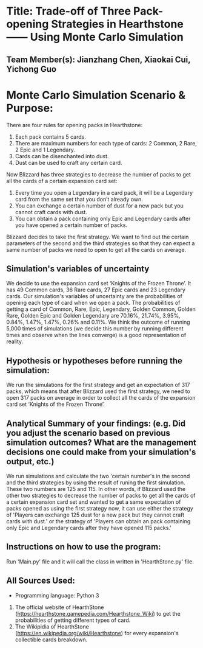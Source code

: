 # Title: Trade-off of Three Pack-opening Strategies in Hearthstone —— Using Monte Carlo Simulation


## Team Member(s): Jianzhang Chen, Xiaokai Cui, Yichong Guo


# Monte Carlo Simulation Scenario & Purpose:
There are four rules for opening packs in Hearthstone:
1. Each pack contains 5 cards.
2. There are maximum numbers for each type of cards: 2 Common, 2 Rare, 2 Epic and 1 Legendary.
3. Cards can be disenchanted into dust.
4. Dust can be used to craft any certain card.

Now Blizzard has three strategies to decrease the number of packs to get all the cards of a certain expansion card set:
1. Every time you open a Legendary in a card pack, it will be a Legendary card from the same set that you don’t already own.
2. You can exchange a certain number of dust for a new pack but you cannot craft cards with dust. 
3. You can obtain a pack containing only Epic and Legendary cards after you have opened a certain number of packs. 

Blizzard decides to take the first strategy. We want to find out the certain parameters of the second and the third strategies so that they can expect a same number of packs we need to open to get all the cards on average.


## Simulation's variables of uncertainty
We decide to use the expansion card set ‘Knights of the Frozen Throne’. It has 49 Common cards, 36 Rare cards, 27 Epic cards and 23 Legendary cards. Our simulation's variables of uncertainty are the probabilities of opening each type of card when we open a pack. The probabilities of getting a card of Common, Rare, Epic, Legendary, Golden Common, Golden Rare, Golden Epic and Golden Legendary are 70.16%, 21.74%, 3.95%, 0.84%, 1.47%, 1.47%, 0.26% and 0.11%. We think the outcome of running 5,000 times of simulations (we decide this number by running different times and observe when the lines converge) is a good representation of reality.


## Hypothesis or hypotheses before running the simulation:
We run the simulations for the first strategy and get an expectation of 317 packs, which means that after Blizzard used the first strategy, we need to open 317 packs on average in order to collect all the cards of the expansion card set ‘Knights of the Frozen Throne’.

## Analytical Summary of your findings: (e.g. Did you adjust the scenario based on previous simulation outcomes?  What are the management decisions one could make from your simulation's output, etc.)
We run simulations and calculate the two 'certain number's in the second and the third strategies by using the result of runing the first simulation. These two numbers are 125 and 115. In other words, if Blizzard used the other two strategies to decrease the number of packs to get all the cards of a certain expansion card set and wanted to get a same expectation of packs opened as using the first strategy now, it can use either the strategy of 'Players can exchange 125 dust for a new pack but they cannot craft cards with dust.' or the strategy of 'Players can obtain an pack containing only Epic and Legendary cards after they have opened 115 packs.'

## Instructions on how to use the program:
Run 'Main.py' file and it will call the class in written in 'HearthStone.py' file.


## All Sources Used:
* Programming language: Python 3  

1. The official website of HearthStone (https://hearthstone.gamepedia.com/Hearthstone_Wiki) to get the probabilities of getting different types of card.  
2. The Wikipidia of HearthStone (https://en.wikipedia.org/wiki/Hearthstone) for every expansion's collectible cards breakdown.

